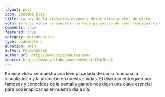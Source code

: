 ```yaml
---
layout: post
icon: youtube play
title: La ley de la atracción expuesta desde otros puntos de vista
meta: En este video se muestra una leve pincelada de como funciona la visualización y la atracción en nuestras vidas. El discurso entregado por famosos y conocidos de la pantalla grande nos dejan una clave esencial para poder aplicarlas en nuestro día a día.
comments: true
featured: true
category: psiconautica
type: videoesfera
duration: 5min
author: Psiconautas
author_url: http://www.psic0nautas.com/
source: https://www.youtube.com/embed/cLtDMpJKcuA
---
```


<p>
En este video se muestra una leve pincelada de como funciona la visualización y la atracción en nuestras vidas.
El discurso entregado por famosos y conocidos de la pantalla grande nos dejan una clave esencial para poder aplicarlas en nuestro día a día.
</p>
